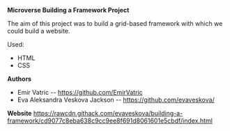 **Microverse Building a Framework Project**

The aim of this project was to build a grid-based framework with which we could build a website.

Used:

- HTML
- CSS

**Authors**
- Emir Vatric -- https://github.com/EmirVatric
- Eva Aleksandra Veskova Jackson -- https://github.com/evaveskova/

**Website**
https://rawcdn.githack.com/evaveskova/building-a-framework/cd9077c8eba638c9cc9ee8f691d8061601e5cbdf/index.html
